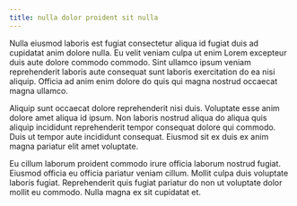 ```yaml
---
title: nulla dolor proident sit nulla
---
```


Nulla eiusmod laboris est fugiat consectetur aliqua id fugiat duis ad cupidatat anim dolore nulla. Eu velit veniam culpa ut enim Lorem excepteur duis aute dolore commodo commodo. Sint ullamco ipsum veniam reprehenderit laboris aute consequat sunt laboris exercitation do ea nisi aliquip. Officia ad anim enim dolore do quis qui magna nostrud occaecat magna ullamco.

Aliquip sunt occaecat dolore reprehenderit nisi duis. Voluptate esse anim dolore amet aliqua id ipsum. Non laboris nostrud aliqua do aliqua quis aliquip incididunt reprehenderit tempor consequat dolore qui commodo. Duis ut tempor aute incididunt consequat. Eiusmod sit ex duis ex anim magna pariatur elit amet voluptate.

Eu cillum laborum proident commodo irure officia laborum nostrud fugiat. Eiusmod officia eu officia pariatur veniam cillum. Mollit culpa duis voluptate laboris fugiat. Reprehenderit quis fugiat pariatur do non ut voluptate dolor mollit eu commodo. Nulla magna ex sit cupidatat et.